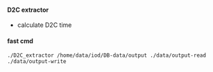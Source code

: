 
#### D2C extractor
- calculate D2C time

#### fast cmd
```shell
./D2C_extractor /home/data/iod/DB-data/output ./data/output-read ./data/output-write
```